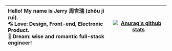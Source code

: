 | <font size="3">Hello!</font> My name is Jerry 周吉瑞 (zhōu jí ruì).<br />💘 Love: Design, Front-end, Electronic Product.<br />🚀 Dream: wise and romantic full-stack engineer! | [![Anurag's github stats](https://github-readme-stats.vercel.app/api?username=JERRY-Z-J-R&theme=vue&hide=contribs&show_icons=true&include_all_commits=true)](https://github.com/anuraghazra/github-readme-stats) |
| :----------------------------------------------------------- | ------------------------------------------------------------ |

